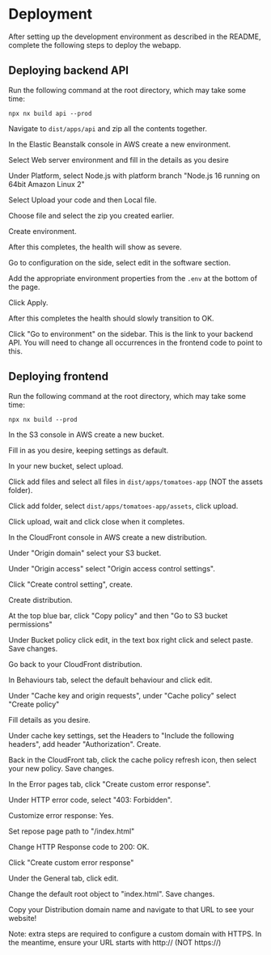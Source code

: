 # Deployment

After setting up the development environment as described in the README, complete the following steps to deploy the webapp.

## Deploying backend API

Run the following command at the root directory, which may take some time:

`npx nx build api --prod`

Navigate to `dist/apps/api` and zip all the contents together.

In the Elastic Beanstalk console in AWS create a new environment.

Select Web server environment and fill in the details as you desire

Under Platform, select Node.js with platform branch "Node.js 16 running on 64bit Amazon Linux 2"

Select Upload your code and then Local file.

Choose file and select the zip you created earlier.

Create environment.

After this completes, the health will show as severe.

Go to configuration on the side, select edit in the software section.

Add the appropriate environment properties from the `.env` at the bottom of the page.

Click Apply.

After this completes the health should slowly transition to OK.

Click "Go to environment" on the sidebar. This is the link to your backend API. You will need to change all occurrences in the frontend code to point to this.

## Deploying frontend

Run the following command at the root directory, which may take some time:

`npx nx build --prod`

In the S3 console in AWS create a new bucket.

Fill in as you desire, keeping settings as default.

In your new bucket, select upload.

Click add files and select all files in `dist/apps/tomatoes-app` (NOT the assets folder).

Click add folder, select `dist/apps/tomatoes-app/assets`, click upload.

Click upload, wait and click close when it completes.

In the CloudFront console in AWS create a new distribution.

Under "Origin domain" select your S3 bucket.

Under "Origin access" select "Origin access control settings".

Click "Create control setting", create.

Create distribution.

At the top blue bar, click "Copy policy" and then "Go to S3 bucket permissions"

Under Bucket policy click edit, in the text box right click and select paste. Save changes.

Go back to your CloudFront distribution.

In Behaviours tab, select the default behaviour and click edit.

Under "Cache key and origin requests", under "Cache policy" select "Create policy"

Fill details as you desire.

Under cache key settings, set the Headers to "Include the following headers", add header "Authorization". Create.

Back in the CloudFront tab, click the cache policy refresh icon, then select your new policy. Save changes.

In the Error pages tab, click "Create custom error response".

Under HTTP error code, select "403: Forbidden".

Customize error response: Yes.

Set repose page path to "/index.html"

Change HTTP Response code to 200: OK.

Click "Create custom error response"

Under the General tab, click edit.

Change the default root object to "index.html". Save changes.

Copy your Distribution domain name and navigate to that URL to see your website!

Note: extra steps are required to configure a custom domain with HTTPS. In the meantime, ensure your URL starts with http:// (NOT https://)
